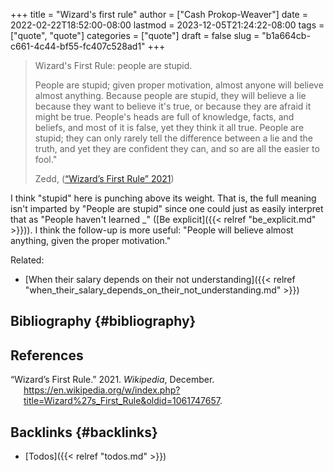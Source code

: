 +++
title = "Wizard's first rule"
author = ["Cash Prokop-Weaver"]
date = 2022-02-22T18:52:00-08:00
lastmod = 2023-12-05T21:24:22-08:00
tags = ["quote", "quote"]
categories = ["quote"]
draft = false
slug = "b1a664cb-c661-4c44-bf55-fc407c528ad1"
+++

> Wizard's First Rule: people are stupid.
>
> People are stupid; given proper motivation, almost anyone will believe almost anything. Because people are stupid, they will believe a lie because they want to believe it's true, or because they are afraid it might be true. People's heads are full of knowledge, facts, and beliefs, and most of it is false, yet they think it all true. People are stupid; they can only rarely tell the difference between a lie and the truth, and yet they are confident they can, and so are all the easier to fool."
>
> Zedd, (<a href="#citeproc_bib_item_1">“Wizard’s First Rule” 2021</a>)

I think "stupid" here is punching above its weight. That is, the full meaning isn't imparted by "People are stupid" since one could just as easily interpret that as "People haven't learned <span class="underline">_</span>" ([Be explicit]({{< relref "be_explicit.md" >}})). I think the follow-up is more useful: "People will believe almost anything, given the proper motivation."

Related:

-   [When their salary depends on their not understanding]({{< relref "when_their_salary_depends_on_their_not_understanding.md" >}})


## Bibliography {#bibliography}

## References

<style>.csl-entry{text-indent: -1.5em; margin-left: 1.5em;}</style><div class="csl-bib-body">
  <div class="csl-entry"><a id="citeproc_bib_item_1"></a>“Wizard’s First Rule.” 2021. <i>Wikipedia</i>, December. <a href="https://en.wikipedia.org/w/index.php?title=Wizard%27s_First_Rule&oldid=1061747657">https://en.wikipedia.org/w/index.php?title=Wizard%27s_First_Rule&#38;oldid=1061747657</a>.</div>
</div>


## Backlinks {#backlinks}

-   [Todos]({{< relref "todos.md" >}})
